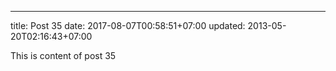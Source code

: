 ---
title: Post 35
date: 2017-08-07T00:58:51+07:00
updated: 2013-05-20T02:16:43+07:00

This is content of post 35